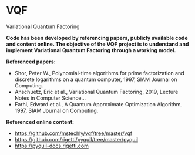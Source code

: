 # VQF
Variational Quantum Factoring

**Code has been developed by referencing papers, publicly available code and content online. The objective of the VQF project is to understand and implement Variational Quantum Factoring through a working model.**

**Referenced papers:**
* Shor, Peter W., Polynomial-time algorithms for prime factorization and discrete logarithms on a quantum computer, 1997, SIAM Journal on Computing.
* Anschuetz, Eric et al., Variational Quantum Factoring, 2019, Lecture Notes in Computer Science...
* Farhi, Edward et al., A Quantum Approximate Optimization Algorithm, 1997, SIAM Journal on Computing.

**Referenced online content:**
* https://github.com/mstechly/vqf/tree/master/vqf
* https://github.com/rigetti/pyquil/tree/master/pyquil
* https://pyquil-docs.rigetti.com
